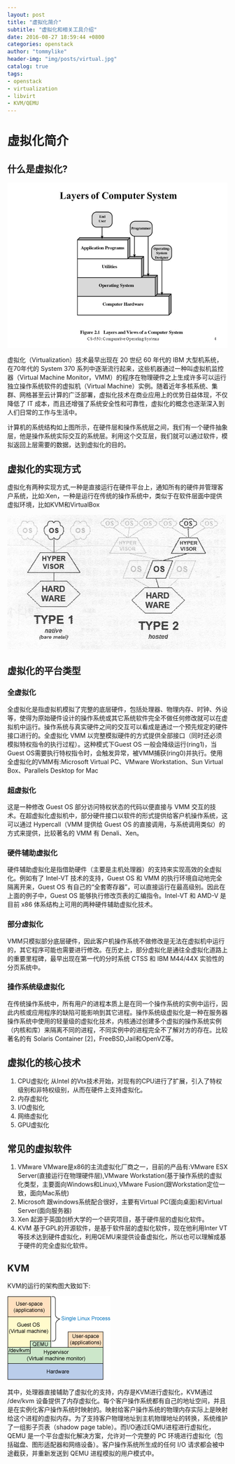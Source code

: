 ```yaml
---
layout: post
title: "虚拟化简介"
subtitle: "虚拟化和相关工具介绍"
date: 2016-08-27 18:59:44 +0800
categories: openstack
author: "tommylike"
header-img: "img/posts/virtual.jpg"
catalog: true
tags:
- openstack
- virtualization
- libvirt
- KVM/QEMU
---
```


# 虚拟化简介

## 什么是虚拟化?
 
![computer system layer](/img/posts/computer.jpg)   


虚拟化（Virtualization）技术最早出现在 20 世纪 60 年代的 IBM 大型机系统，在70年代的 System 370 系列中逐渐流行起来，这些机器通过一种叫虚拟机监控器（Virtual Machine Monitor，VMM）的程序在物理硬件之上生成许多可以运行独立操作系统软件的虚拟机（Virtual Machine）实例。随着近年多核系统、集群、网格甚至云计算的广泛部署，虚拟化技术在商业应用上的优势日益体现，不仅降低了 IT 成本，而且还增强了系统安全性和可靠性，虚拟化的概念也逐渐深入到人们日常的工作与生活中。

计算机的系统结构如上图所示，在硬件层和操作系统层之间，我们有一个硬件抽象层，他是操作系统实际交互的系统层。利用这个交互层，我们就可以通过软件，模拟返回上层需要的数据，达到虚拟化的目的。

## 虚拟化的实现方式  
虚拟化有两种实现方式,一种是直接运行在硬件平台上，通知所有的硬件并管理客户系统，比如:Xen，一种是运行在传统的操作系统中，类似于在软件层面中提供虚拟环境，比如KVM和VirtualBox

![hypertype](/img/posts/hypertype.jpg)   

## 虚拟化的平台类型 

### 全虚拟化 

全虚拟化是指虚拟机模拟了完整的底层硬件，包括处理器、物理内存、时钟、外设等，使得为原始硬件设计的操作系统或其它系统软件完全不做任何修改就可以在虚拟机中运行。操作系统与真实硬件之间的交互可以看成是通过一个预先规定的硬件接口进行的。全虚拟化 VMM 以完整模拟硬件的方式提供全部接口（同时还必须模拟特权指令的执行过程）。这种模式下Guest OS 一般会降级运行(ring1)，当Guest OS需要执行特权指令时，会触发异常，被VMM捕获(ring0)并执行。使用全虚拟化的VMM有:Microsoft Virtual PC、VMware Workstation、Sun Virtual Box、Parallels Desktop for Mac

### 超虚拟化

这是一种修改 Guest OS 部分访问特权状态的代码以便直接与 VMM 交互的技术。在超虚拟化虚拟机中，部分硬件接口以软件的形式提供给客户机操作系统，这可以通过 Hypercall（VMM 提供给 Guest OS 的直接调用，与系统调用类似）的方式来提供，比较著名的 VMM 有 Denali、Xen。

### 硬件辅助虚拟化

硬件辅助虚拟化是指借助硬件（主要是主机处理器）的支持来实现高效的全虚拟化。例如有了 Intel-VT 技术的支持，Guest OS 和 VMM 的执行环境自动地完全隔离开来，Guest OS 有自己的“全套寄存器”，可以直接运行在最高级别。因此在上面的例子中，Guest OS 能够执行修改页表的汇编指令。Intel-VT 和 AMD-V 是目前 x86 体系结构上可用的两种硬件辅助虚拟化技术。

### 部分虚拟化

VMM只模拟部分底层硬件，因此客户机操作系统不做修改是无法在虚拟机中运行的，其它程序可能也需要进行修改。在历史上，部分虚拟化是通往全虚拟化道路上的重要里程碑，最早出现在第一代的分时系统 CTSS 和 IBM M44/44X 实验性的分页系统中。

### 操作系统级虚拟化

在传统操作系统中，所有用户的进程本质上是在同一个操作系统的实例中运行，因此内核或应用程序的缺陷可能影响到其它进程。操作系统级虚拟化是一种在服务器操作系统中使用的轻量级的虚拟化技术，内核通过创建多个虚拟的操作系统实例（内核和库）来隔离不同的进程，不同实例中的进程完全不了解对方的存在。比较著名的有 Solaris Container [2]，FreeBSD,Jail和OpenVZ等。

## 虚拟化的核心技术 

1. CPU虚拟化 从Intel 的Vtx技术开始，对现有的CPU进行了扩展，引入了特权级别和非特权级别，从而在硬件上支持虚拟化。
2. 内存虚拟化 
3. I/O虚拟化
4. 网络虚拟化
5. GPU虚拟化

## 常见的虚拟软件 

1. VMware VMware是x86的主流虚拟化厂商之一，目前的产品有:VMware ESX Server(直接运行在物理硬件层),VMware Workstation(基于操作系统的虚拟化类型，主要面向Windows和Linux),VMware Fusion(跟Workstation定位一致，面向Mac系统)
2. Microsoft 跟windows系统配合很好，主要有Virtual PC(面向桌面)和Virtual Server(面向服务器)
3. Xen 起源于英国剑桥大学的一个研究项目，基于硬件层的虚拟化软件。
4. KVM 基于GPL的开源软件，是基于软件层的虚拟化软件，现在他利用Inter VT等技术达到硬件虚拟化，利用QEMU来提供设备虚拟化，所以也可以理解成基于硬件的完全虚拟化软件。

## KVM  

KVM的运行的架构图大致如下:  

![kvm_structure](/img/posts/kvm_structure.gif)   

其中，处理器直接辅助了虚拟化的支持，内存是KVM进行虚拟化，KVM通过 /dev/kvm 设备提供了内存虚拟化。每个客户操作系统都有自己的地址空间，并且是在实例化客户操作系统时映射的。映射给客户操作系统的物理内存实际上是映射给这个进程的虚拟内存。为了支持客户物理地址到主机物理地址的转换，系统维护了一组影子页表（shadow page table）。而I/O通过EQMU进程进行虚拟化，QEMU 是一个平台虚拟化解决方案，允许对一个完整的 PC 环境进行虚拟化（包括磁盘、图形适配器和网络设备）。客户操作系统所生成的任何 I/O 请求都会被中途截获，并重新发送到 QEMU 进程模拟的用户模式中。





















